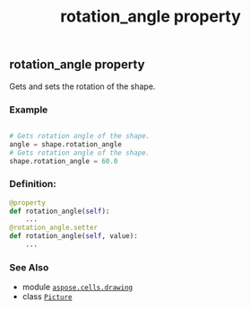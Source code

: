 ﻿---
title: rotation_angle property
second_title: Aspose.Cells for Python via .NET API References
description: 
type: docs
weight: 1040
url: /aspose.cells.drawing/picture/rotation_angle/
is_root: false
---

## rotation_angle property


Gets and sets the rotation of the shape.

### Example 


```python

# Gets rotation angle of the shape.
angle = shape.rotation_angle
# Gets rotation angle of the shape.
shape.rotation_angle = 60.0

```
### Definition:
```python
@property
def rotation_angle(self):
    ...
@rotation_angle.setter
def rotation_angle(self, value):
    ...
```

### See Also
* module [`aspose.cells.drawing`](../../)
* class [`Picture`](/cells/python-net/aspose.cells.drawing/picture)

